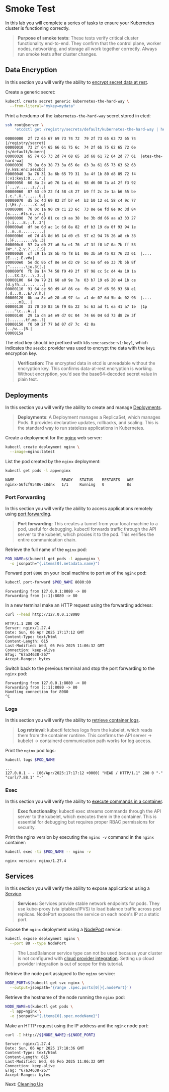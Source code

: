 # Smoke Test

In this lab you will complete a series of tasks to ensure your Kubernetes cluster is functioning correctly.

> **Purpose of smoke tests**: These tests verify critical cluster functionality end-to-end. They confirm that the control plane, worker nodes, networking, and storage all work together correctly. Always run smoke tests after cluster changes.

## Data Encryption

In this section you will verify the ability to [encrypt secret data at rest](https://kubernetes.io/docs/tasks/administer-cluster/encrypt-data/#verifying-that-data-is-encrypted).

Create a generic secret:

```bash
kubectl create secret generic kubernetes-the-hard-way \
  --from-literal="mykey=mydata"
```

Print a hexdump of the `kubernetes-the-hard-way` secret stored in etcd:

```bash
ssh root@server \
    'etcdctl get /registry/secrets/default/kubernetes-the-hard-way | hexdump -C'
```

```text
00000000  2f 72 65 67 69 73 74 72  79 2f 73 65 63 72 65 74  |/registry/secret|
00000010  73 2f 64 65 66 61 75 6c  74 2f 6b 75 62 65 72 6e  |s/default/kubern|
00000020  65 74 65 73 2d 74 68 65  2d 68 61 72 64 2d 77 61  |etes-the-hard-wa|
00000030  79 0a 6b 38 73 3a 65 6e  63 3a 61 65 73 63 62 63  |y.k8s:enc:aescbc|
00000040  3a 76 31 3a 6b 65 79 31  3a 4f 1b 80 d8 89 72 f4  |:v1:key1:O....r.|
00000050  60 8a 2c a0 76 1a e1 dc  98 d6 00 7a a4 2f f3 92  |`.,.v......z./..|
00000060  87 63 c9 22 f4 58 c8 27  b9 ff 2c 2e 1a b6 55 be  |.c.".X.'..,...U.|
00000070  d5 5c 4d 69 82 2f b7 e4  b3 b0 12 e1 58 c4 9c 77  |.\Mi./......X..w|
00000080  78 0c 1a 90 c9 c1 23 6c  73 8e 6e fd 8e 9c 3d 84  |x.....#ls.n...=.|
00000090  7d bf 69 81 ce c9 aa 38  be 3b dd 66 aa a3 33 27  |}.i....8.;.f..3'|
000000a0  df be 6d ac 1c 6d 8a 82  df b3 19 da 0f 93 94 1e  |..m..m..........|
000000b0  e0 7d 46 8d b5 14 d0 c5  97 e2 94 76 26 a8 cb 33  |.}F........v&..3|
000000c0  57 2a d0 27 a6 5a e1 76  a7 3f f0 b7 0a 7b ff 53  |W*.'.Z.v.?...{.S|
000000d0  cf c9 1a 18 5b 45 f8 b1  06 3b a9 45 02 76 23 61  |....[E...;.E.v#a|
000000e0  5e dc 86 cf 8e a4 d3 c9  5c 6a 6f e6 33 7b 5b 8f  |^.......\jo.3{[.|
000000f0  fb 8a 14 74 58 f9 49 2f  97 98 cc 5c d4 4a 10 1a  |...tX.I/...\.J..|
00000100  64 0a 79 21 68 a0 9e 7a  03 b7 19 e6 20 e4 1b ce  |d.y!h..z.... ...|
00000110  91 64 ce 90 d9 4f 86 ca  fb 45 2f d6 56 93 68 e1  |.d...O...E/.V.h.|
00000120  0b aa 8c a0 20 a6 97 fa  a1 de 07 6d 5b 4c 02 96  |.... ......m[L..|
00000130  31 70 20 83 16 f9 0a 22  5c 63 ad f1 ea 41 a7 1e  |1p ...."\c...A..|
00000140  29 1a d4 a4 e9 d7 0c 04  74 66 04 6d 73 d8 2e 3f  |).......tf.ms..?|
00000150  f0 b9 2f 77 bd 07 d7 7c  42 0a                    |../w...|B.|
0000015a
```

The etcd key should be prefixed with `k8s:enc:aescbc:v1:key1`, which indicates the `aescbc` provider was used to encrypt the data with the `key1` encryption key.

> **Verification**: The encrypted data in etcd is unreadable without the encryption key. This confirms data-at-rest encryption is working. Without encryption, you'd see the base64-decoded secret value in plain text.

## Deployments

In this section you will verify the ability to create and manage [Deployments](https://kubernetes.io/docs/concepts/workloads/controllers/deployment/).

> **Deployments**: A Deployment manages a ReplicaSet, which manages Pods. It provides declarative updates, rollbacks, and scaling. This is the standard way to run stateless applications in Kubernetes.

Create a deployment for the [nginx](https://nginx.org/en/) web server:

```bash
kubectl create deployment nginx \
  --image=nginx:latest
```

List the pod created by the `nginx` deployment:

```bash
kubectl get pods -l app=nginx
```

```bash
NAME                     READY   STATUS    RESTARTS   AGE
nginx-56fcf95486-c8dnx   1/1     Running   0          8s
```

### Port Forwarding

In this section you will verify the ability to access applications remotely using [port forwarding](https://kubernetes.io/docs/tasks/access-application-cluster/port-forward-access-application-cluster/).

> **Port forwarding**: This creates a tunnel from your local machine to a pod, useful for debugging. kubectl forwards traffic through the API server to the kubelet, which proxies it to the pod. This verifies the entire communication chain.

Retrieve the full name of the `nginx` pod:

```bash
POD_NAME=$(kubectl get pods -l app=nginx \
  -o jsonpath="{.items[0].metadata.name}")
```

Forward port `8080` on your local machine to port `80` of the `nginx` pod:

```bash
kubectl port-forward $POD_NAME 8080:80
```

```text
Forwarding from 127.0.0.1:8080 -> 80
Forwarding from [::1]:8080 -> 80
```

In a new terminal make an HTTP request using the forwarding address:

```bash
curl --head http://127.0.0.1:8080
```

```text
HTTP/1.1 200 OK
Server: nginx/1.27.4
Date: Sun, 06 Apr 2025 17:17:12 GMT
Content-Type: text/html
Content-Length: 615
Last-Modified: Wed, 05 Feb 2025 11:06:32 GMT
Connection: keep-alive
ETag: "67a34638-267"
Accept-Ranges: bytes
```

Switch back to the previous terminal and stop the port forwarding to the `nginx` pod:

```text
Forwarding from 127.0.0.1:8080 -> 80
Forwarding from [::1]:8080 -> 80
Handling connection for 8080
^C
```

### Logs

In this section you will verify the ability to [retrieve container logs](https://kubernetes.io/docs/concepts/cluster-administration/logging/).

> **Log retrieval**: kubectl fetches logs from the kubelet, which reads them from the container runtime. This confirms the API server → kubelet → containerd communication path works for log access.

Print the `nginx` pod logs:

```bash
kubectl logs $POD_NAME
```

```text
...
127.0.0.1 - - [06/Apr/2025:17:17:12 +0000] "HEAD / HTTP/1.1" 200 0 "-" "curl/7.88.1" "-"
```

### Exec

In this section you will verify the ability to [execute commands in a container](https://kubernetes.io/docs/tasks/debug-application-cluster/get-shell-running-container/#running-individual-commands-in-a-container).

> **Exec functionality**: kubectl exec streams commands through the API server to the kubelet, which executes them in the container. This is essential for debugging but requires proper RBAC permissions for security.

Print the nginx version by executing the `nginx -v` command in the `nginx` container:

```bash
kubectl exec -ti $POD_NAME -- nginx -v
```

```text
nginx version: nginx/1.27.4
```

## Services

In this section you will verify the ability to expose applications using a [Service](https://kubernetes.io/docs/concepts/services-networking/service/).

> **Services**: Services provide stable network endpoints for pods. They use kube-proxy (via iptables/IPVS) to load balance traffic across pod replicas. NodePort exposes the service on each node's IP at a static port.

Expose the `nginx` deployment using a [NodePort](https://kubernetes.io/docs/concepts/services-networking/service/#type-nodeport) service:

```bash
kubectl expose deployment nginx \
  --port 80 --type NodePort
```

> The LoadBalancer service type can not be used because your cluster is not configured with [cloud provider integration](https://kubernetes.io/docs/getting-started-guides/scratch/#cloud-provider). Setting up cloud provider integration is out of scope for this tutorial.

Retrieve the node port assigned to the `nginx` service:

```bash
NODE_PORT=$(kubectl get svc nginx \
  --output=jsonpath='{range .spec.ports[0]}{.nodePort}')
```

Retrieve the hostname of the node running the `nginx` pod:

```bash
NODE_NAME=$(kubectl get pods \
  -l app=nginx \
  -o jsonpath="{.items[0].spec.nodeName}")
```

Make an HTTP request using the IP address and the `nginx` node port:

```bash
curl -I http://${NODE_NAME}:${NODE_PORT}
```

```text
Server: nginx/1.27.4
Date: Sun, 06 Apr 2025 17:18:36 GMT
Content-Type: text/html
Content-Length: 615
Last-Modified: Wed, 05 Feb 2025 11:06:32 GMT
Connection: keep-alive
ETag: "67a34638-267"
Accept-Ranges: bytes
```

Next: [Cleaning Up](13-cleanup.md)
